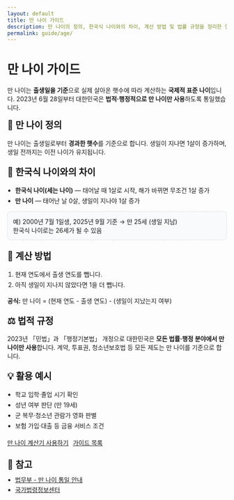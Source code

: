 ```yaml
---
layout: default
title: 만 나이 가이드
description: 만 나이의 정의, 한국식 나이와의 차이, 계산 방법 및 법률 규정을 정리한 안내 글입니다.
permalink: guide/age/
---
```


<h1>만 나이 가이드</h1>

<p class="note">
  만 나이는 <b>출생일을 기준</b>으로 실제 살아온 햇수에 따라 계산하는 <b>국제적 표준 나이</b>입니다.  
  2023년 6월 28일부터 대한민국은 <b>법적·행정적으로 만 나이만 사용</b>하도록 통일했습니다.
</p>

<div class="card" style="max-width:860px;margin:0 auto;">
  <h2 style="margin-top:0">📌 만 나이 정의</h2>
  <p>
    만 나이는 출생일로부터 <b>경과한 햇수</b>를 기준으로 합니다.  
    생일이 지나면 1살이 증가하며, 생일 전까지는 이전 나이가 유지됩니다.
  </p>

  <h2 style="margin-top:20px">🔄 한국식 나이와의 차이</h2>
  <ul style="margin:0;padding-left:18px;line-height:1.7">
    <li><b>한국식 나이(세는 나이)</b> — 태어날 때 1살로 시작, 해가 바뀌면 무조건 1살 증가</li>
    <li><b>만 나이</b> — 태어난 날 0살, 생일이 지나야 1살 증가</li>
  </ul>

  <div style="margin-top:12px;padding:12px;background:#f9fafb;border:1px dashed #d1d9e0;border-radius:8px;">
    예) 2000년 7월 1일생, 2025년 9월 기준 → 만 25세 (생일 지남)<br>
    한국식 나이로는 26세가 될 수 있음
  </div>

  <h2 style="margin-top:20px">🧮 계산 방법</h2>
  <ol style="margin:0;padding-left:18px;line-height:1.7">
    <li>현재 연도에서 출생 연도를 뺍니다.</li>
    <li>아직 생일이 지나지 않았다면 1을 더 뺍니다.</li>
  </ol>
  <p><b>공식:</b> 만 나이 = (현재 연도 - 출생 연도) - (생일이 지났는지 여부)</p>

  <h2 style="margin-top:20px">⚖️ 법적 규정</h2>
  <p>
    2023년 「민법」과 「행정기본법」 개정으로 대한민국은 <b>모든 법률·행정 분야에서 만 나이만 사용</b>합니다.  
    계약, 투표권, 청소년보호법 등 모든 제도는 만 나이를 기준으로 합니다.
  </p>

  <h2 style="margin-top:20px">💡 활용 예시</h2>
  <ul style="margin:0;padding-left:18px;line-height:1.7">
    <li>학교 입학·졸업 시기 확인</li>
    <li>성년 여부 판단 (만 19세)</li>
    <li>군 복무·청소년 관람가 영화 판별</li>
    <li>보험 가입·대출 등 금융 서비스 조건</li>
  </ul>

  <div style="margin-top:16px;display:flex;gap:10px;flex-wrap:wrap">
    <a class="btn-orange" href="/life/age/">만 나이 계산기 사용하기</a>
    <a class="btn-ghost" href="/guide/">가이드 목록</a>
  </div>
</div>

<h2 style="margin:24px 0 10px">🔗 참고</h2>
<ul style="margin:0 0 24px; padding-left:18px; line-height:1.7">
  <li><a href="https://www.moj.go.kr/" target="_blank" rel="noopener">법무부 - 만 나이 통일 안내</a></li>
  <li><a href="https://www.law.go.kr/" target="_blank" rel="noopener">국가법령정보센터</a></li>
</ul>
